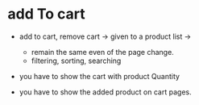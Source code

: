 # add To cart


* add to cart, remove cart -> given to a product list ->
    * remain the same even of the page change.
    * filtering, sorting, searching

* you have to show the cart with product Quantity
* you have to show the added product on cart pages.
